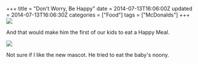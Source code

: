 +++
title = "Don't Worry, Be Happy"
date = 2014-07-13T16:06:00Z
updated = 2014-07-13T16:06:30Z
categories = ["Food"]
tags = ["McDonalds"]
+++
![](https://lh4.googleusercontent.com/-qkQCvBU6dZI/U8MQ5OZQhvI/AAAAAAAAAhU/sK4AWdvfQ2g/s640/blogger-image--1072667005.jpg)

And that would make him the first of our kids to eat a Happy Meal.

![](https://lh6.googleusercontent.com/-pWn1fHJlr5E/U8MQ8nw0o1I/AAAAAAAAAhc/zDRrtTLJH24/s640/blogger-image-1260906511.jpg)

Not sure if I like the new mascot. He tried to eat the baby's noony.
